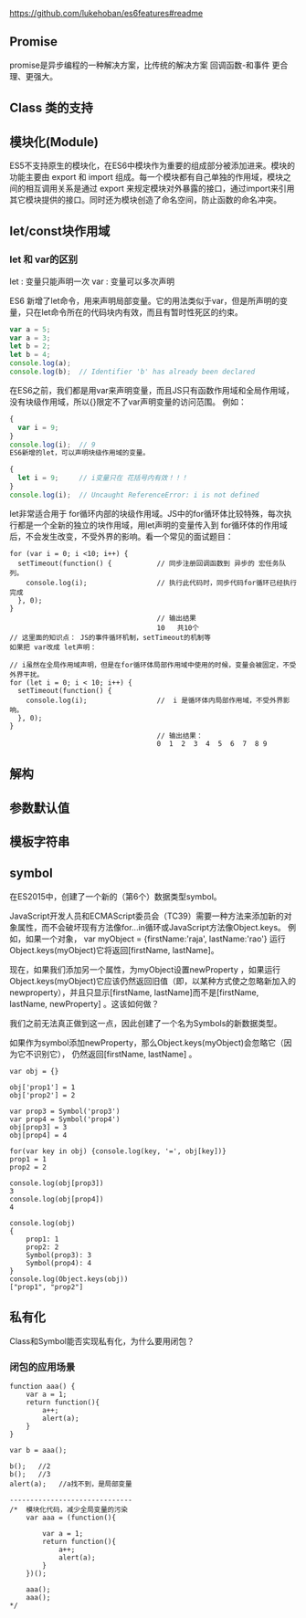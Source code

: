 https://github.com/lukehoban/es6features#readme
## Promise
promise是异步编程的一种解决方案，比传统的解决方案 回调函数-和事件 更合理、更强大。 

## Class 类的支持

## 模块化(Module)
ES5不支持原生的模块化，在ES6中模块作为重要的组成部分被添加进来。模块的功能主要由 export 和 import 组成。每一个模块都有自己单独的作用域，模块之间的相互调用关系是通过 export 来规定模块对外暴露的接口，通过import来引用其它模块提供的接口。同时还为模块创造了命名空间，防止函数的命名冲突。

## let/const块作用域
### let 和 var的区别
let : 变量只能声明一次
var : 变量可以多次声明

ES6 新增了let命令，用来声明局部变量。它的用法类似于var，但是所声明的变量，只在let命令所在的代码块内有效，而且有暂时性死区的约束。

```js
var a = 5;
var a = 3;
let b = 2;
let b = 4;  
console.log(a);
console.log(b);  // Identifier 'b' has already been declared
```

在ES6之前，我们都是用var来声明变量，而且JS只有函数作用域和全局作用域，没有块级作用域，所以{}限定不了var声明变量的访问范围。
例如：
```js
{ 
  var i = 9;
} 
console.log(i);  // 9
ES6新增的let，可以声明块级作用域的变量。

{ 
  let i = 9;     // i变量只在 花括号内有效！！！
} 
console.log(i);  // Uncaught ReferenceError: i is not defined
```

let非常适合用于 for循环内部的块级作用域。JS中的for循环体比较特殊，每次执行都是一个全新的独立的块作用域，用let声明的变量传入到 for循环体的作用域后，不会发生改变，不受外界的影响。看一个常见的面试题目：
```
for (var i = 0; i <10; i++) {  
  setTimeout(function() {  			// 同步注册回调函数到 异步的 宏任务队列。
    console.log(i);        			// 执行此代码时，同步代码for循环已经执行完成
  }, 0);
}
									// 输出结果
									10   共10个
// 这里面的知识点： JS的事件循环机制，setTimeout的机制等
如果把 var改成 let声明：

// i虽然在全局作用域声明，但是在for循环体局部作用域中使用的时候，变量会被固定，不受外界干扰。
for (let i = 0; i < 10; i++) { 
  setTimeout(function() {
    console.log(i);    				//  i 是循环体内局部作用域，不受外界影响。
  }, 0);
}
									// 输出结果：
									0  1  2  3  4  5  6  7  8 9
```

## 解构

## 参数默认值

## 模板字符串

## symbol
在ES2015中，创建了一个新的（第6个）数据类型symbol。

JavaScript开发人员和ECMAScript委员会（TC39）需要一种方法来添加新的对象属性，而不会破坏现有方法像for...in循环或JavaScript方法像Object.keys。
例如，如果一个对象，
var myObject = {firstName:'raja', lastName:'rao'} 
运行Object.keys(myObject)它将返回[firstName, lastName]。

现在，如果我们添加另一个属性，为myObject设置newProperty ，如果运行Object.keys(myObject)它应该仍然返回旧值（即，以某种方式使之忽略新加入的newproperty），并且只显示[firstName, lastName]而不是[firstName, lastName, newProperty] 。这该如何做？

我们之前无法真正做到这一点，因此创建了一个名为Symbols的新数据类型。

如果作为symbol添加newProperty，那么Object.keys(myObject)会忽略它（因为它不识别它），
仍然返回[firstName, lastName] 。

```
var obj = {}

obj['prop1'] = 1
obj['prop2'] = 2

var prop3 = Symbol('prop3')
var prop4 = Symbol('prop4')
obj[prop3] = 3
obj[prop4] = 4

for(var key in obj) {console.log(key, '=', obj[key])}
prop1 = 1
prop2 = 2

console.log(obj[prop3])
3
console.log(obj[prop4])
4

console.log(obj)
{
	prop1: 1
	prop2: 2
	Symbol(prop3): 3
	Symbol(prop4): 4
}
console.log(Object.keys(obj))
["prop1", "prop2"]
```

## 私有化
Class和Symbol能否实现私有化，为什么要用闭包？

### 闭包的应用场景
```
function aaa() {
	var a = 1;
	return function(){
		a++;
		alert(a);
	}
}

var b = aaa();

b();   //2
b();   //3
alert(a);   //a找不到，是局部变量

------------------------------
/*  模块化代码，减少全局变量的污染
	var aaa = (function(){

		var a = 1;
		return function(){
			a++;
			alert(a);
		}
	})();

	aaa();
	aaa();
*/
```

